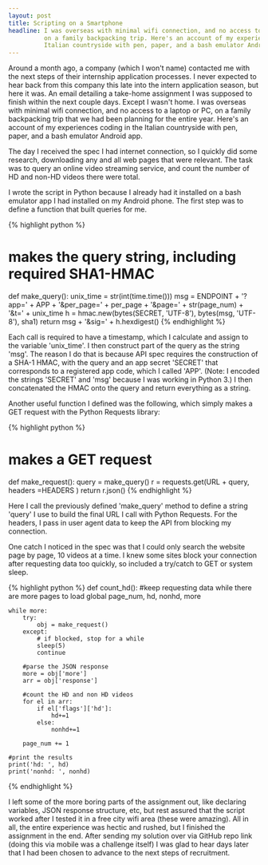 ```yaml
---
layout: post
title: Scripting on a Smartphone
headline: I was overseas with minimal wifi connection, and no access to a laptop or PC, 
          on a family backpacking trip. Here's an account of my experiences coding in the 
          Italian countryside with pen, paper, and a bash emulator Android app.
---
```


Around a month ago, a company (which I won't name) contacted me with the next steps of their internship application processes. 
I never expected to hear back from this company this late into the intern application season, but here it was. An email detailing a take-home assignment
I was supposed to finish within the next couple days. Except I wasn't home. I was overseas with minimal wifi connection, and no access to a laptop or PC, 
on a family backpacking trip that we had been planning for the entire year. Here's an account of my experiences coding in the 
Italian countryside with pen, paper, and a bash emulator Android app.

The day I received the spec I had internet connection, so I quickly did some research, downloading any and all web pages that 
were relevant. The task was to query an online video streaming service, and count the number of HD and non-HD videos there were
total. 

I wrote the script in Python because I already had it installed on a bash emulator app I had installed on my Android phone.
The first step was to define a function that built queries for me.

{% highlight python %}
# makes the query string, including required SHA1-HMAC
def make_query():
    unix_time = str(int(time.time()))
    msg = ENDPOINT + '?app=' + APP + '&per_page=' + per_page + '&page=' + str(page_num) + '&t=' + unix_time
    h = hmac.new(bytes(SECRET, 'UTF-8'), bytes(msg, 'UTF-8'), sha1)
    return msg + '&sig=' + h.hexdigest()
{% endhighlight %}

Each call is required to have a timestamp, which I calculate and assign to the variable 'unix_time'. I then construct part 
of the query as the string 'msg'. The reason I do that is because API spec requires the construction of a SHA-1 HMAC, with the query 
and an app secret 'SECRET' that corresponds to a registered app code, which I called 'APP'. (Note: I encoded the strings 'SECRET'
and 'msg' because I was working in Python 3.) I then concatenated the HMAC onto the query and return everything as a string. 

Another useful function I defined was the following, which simply makes a GET request with the Python Requests library: 

{% highlight python %}
# makes a GET request 
def make_request():
    query = make_query()
    r = requests.get(URL + query, headers =HEADERS )
    return r.json()
{% endhighlight %}

Here I call the previously defined 'make_query' method to define a string 'query' I use to build the final URL I call
with Python Requests. For the headers, I pass in user agent data to keep the API from blocking my connection. 

One catch I noticed in the spec was that I could only search the website page by page, 10 videos at a time. 
I knew some sites block your connection after requesting data too quickly, so included a try/catch to GET or system sleep.

{% highlight python %}
def count_hd():
    #keep requesting data while there are more pages to load 
    global page_num, hd, nonhd, more

    while more:
        try:
            obj = make_request()
        except:
            # if blocked, stop for a while 
            sleep(5)
            continue

        #parse the JSON response 
        more = obj['more']
        arr = obj['response']

        #count the HD and non HD videos 
        for el in arr:
            if el['flags']['hd']:
                hd+=1
            else:
                nonhd+=1

        page_num += 1

    #print the results 
    print('hd: ', hd)
    print('nonhd: ', nonhd)

{% endhighlight %}

I left some of the more boring parts of the assignment out, like declaring variables, JSON response structure, etc, but 
rest assured that the script worked after I tested it in a free city wifi area (these were amazing). All in all, the entire experience
was hectic and rushed, but I finished the assignment in the end. After sending my solution over via GitHub repo link (doing this
via mobile was a challenge itself) I was glad to hear days later that I had been chosen to advance to the next steps of 
recruitment. 